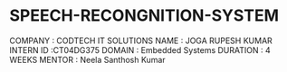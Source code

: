 # SPEECH-RECONGNITION-SYSTEM
COMPANY : CODTECH IT SOLUTIONS 
NAME : JOGA RUPESH KUMAR 
INTERN ID :CT04DG375
DOMAIN : Embedded Systems 
DURATION : 4 WEEKS MENTOR : Neela Santhosh Kumar
